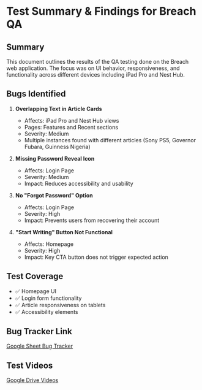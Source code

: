 # Test Summary & Findings for Breach QA

## Summary
This document outlines the results of the QA testing done on the Breach web application. The focus was on UI behavior, responsiveness, and functionality across different devices including iPad Pro and Nest Hub.

## Bugs Identified
1. **Overlapping Text in Article Cards**
   - Affects: iPad Pro and Nest Hub views
   - Pages: Features and Recent sections
   - Severity: Medium
   - Multiple instances found with different articles (Sony PS5, Governor Fubara, Guinness Nigeria)

2. **Missing Password Reveal Icon**
   - Affects: Login Page
   - Severity: Medium
   - Impact: Reduces accessibility and usability

3. **No "Forgot Password" Option**
   - Affects: Login Page
   - Severity: High
   - Impact: Prevents users from recovering their account

4. **"Start Writing" Button Not Functional**
   - Affects: Homepage
   - Severity: High
   - Impact: Key CTA button does not trigger expected action

## Test Coverage
- ✅ Homepage UI
- ✅ Login form functionality
- ✅ Article responsiveness on tablets
- ✅ Accessibility elements

## Bug Tracker Link
[Google Sheet Bug Tracker](https://docs.google.com/spreadsheets/d/1l1jmifTUNmgC5C4kexmwo_l7xwchIpFITFtJj3GiEVU/edit?gid=0#gid=0)

## Test Videos
[Google Drive Videos](YOUR_GOOGLE_DRIVE_LINK_HERE)
